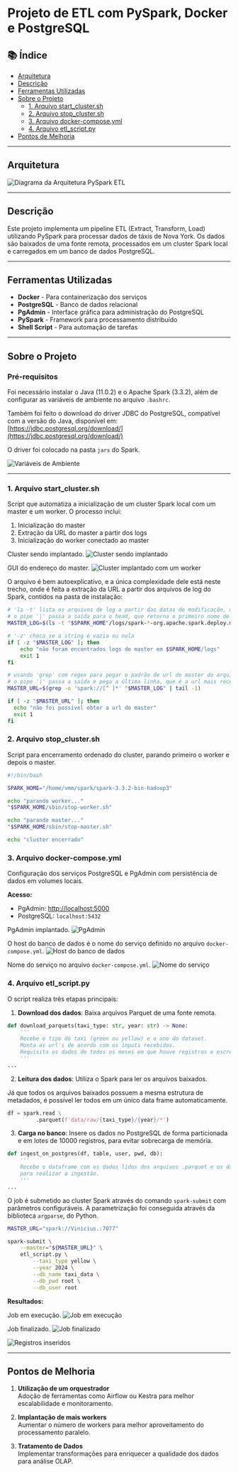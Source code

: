 # Projeto de ETL com PySpark, Docker e PostgreSQL

## 📚 Índice

- [Arquitetura](#arquitetura)
- [Descrição](#descrição)
- [Ferramentas Utilizadas](#ferramentas-utilizadas)
- [Sobre o Projeto](#sobre-o-projeto)
  - [1. Arquivo start_cluster.sh](#1-arquivo-start_clustersh)
  - [2. Arquivo stop_cluster.sh](#2-arquivo-stop_clustersh)
  - [3. Arquivo docker-compose.yml](#3-arquivo-docker-composeyml)
  - [4. Arquivo etl_script.py](#4-arquivo-etl_scriptpy)
- [Pontos de Melhoria](#pontos-de-melhoria)

---

## Arquitetura

![Diagrama da Arquitetura PySpark ETL](imgs/arch.png)

---

## Descrição

Este projeto implementa um pipeline ETL (Extract, Transform, Load) utilizando PySpark para processar dados de táxis de Nova York. Os dados são baixados de uma fonte remota, processados em um cluster Spark local e carregados em um banco de dados PostgreSQL.

---

## Ferramentas Utilizadas

- **Docker** - Para containerização dos serviços
- **PostgreSQL** - Banco de dados relacional
- **PgAdmin** - Interface gráfica para administração do PostgreSQL
- **PySpark** - Framework para processamento distribuído
- **Shell Script** - Para automação de tarefas

---

## Sobre o Projeto

### Pré-requisitos

Foi necessário instalar o Java (11.0.2) e o Apache Spark (3.3.2), além de configurar as variáveis de ambiente no arquivo `.bashrc`. 

Também foi feito o download do driver JDBC do PostgreSQL, compatível com a versão do Java, disponível em:  
[https://jdbc.postgresql.org/download/](https://jdbc.postgresql.org/download/)

O driver foi colocado na pasta `jars` do Spark.

![Variáveis de Ambiente](imgs/envvars.jpg)

---

### **1. Arquivo start_cluster.sh**

Script que automatiza a inicialização de um cluster Spark local com um master e um worker. O processo inclui:

1. Inicialização do master
2. Extração da URL do master a partir dos logs
3. Inicialização do worker conectado ao master

Cluster sendo implantado.
![Cluster sendo implantado](imgs/image-3.png)

GUI do endereço do master.
![Cluster implantado com um worker](imgs/image-4.png)

O arquivo é bem autoexplicativo, e a única complexidade dele está neste trecho, onde é feita a extração da URL
a partir dos arquivos de log do Spark, contidos na pasta de instalação:

```bash
# 'ls -t' lista os arquivos de log a partir das datas de modificação, da mais recente pra mais antiga
# o pipe '|' passa a saída para o head, que retorna o primeiro nome de arquivo da lista
MASTER_LOG=$(ls -t "$SPARK_HOME"/logs/spark-*-org.apache.spark.deploy.master*.out | head -1)

# '-z' checa se a string é vazia ou nula
if [ -z "$MASTER_LOG" ]; then
    echo "não foram encontrados logs do master em $SPARK_HOME/logs"
    exit 1
fi

# usando 'grep' com regex para pegar o padrão de url do master do arquivo de log mais recente
# o pipe '|' passa a saída e pega a última linha, que é a url mais recente
MASTER_URL=$(grep -o 'spark://[^ ]*' "$MASTER_LOG" | tail -1)

if [ -z "$MASTER_URL" ]; then
  echo "não foi possível obter a url do master"
  exit 1
fi
```

### **2. Arquivo stop_cluster.sh**

Script para encerramento ordenado do cluster, parando primeiro o worker e depois o master.

```bash
#!/bin/bash

SPARK_HOME="/home/vmm/spark/spark-3.3.2-bin-hadoop3"

echo "parando worker..."
"$SPARK_HOME/sbin/stop-worker.sh"

echo "parando master..."
"$SPARK_HOME/sbin/stop-master.sh"

echo "cluster encerrado"
```

### **3. Arquivo docker-compose.yml**

Configuração dos serviços PostgreSQL e PgAdmin com persistência de dados em volumes locais.

**Acesso:**
- PgAdmin: [http://localhost:5000](http://localhost:5000)
- PostgreSQL: `localhost:5432`

PgAdmin implantado.
![PgAdmin](imgs/image.png)

O host do banco de dados é o nome do serviço definido no arquivo `docker-compose.yml`.
![Host do banco de dados](imgs/image-1.png)

Nome do serviço no arquivo `docker-compose.yml`.
![Nome do serviço](imgs/image-2.png)

### **4. Arquivo etl_script.py**

O script realiza três etapas principais:

1. **Download dos dados**: Baixa arquivos Parquet de uma fonte remota.

```python
def download_parquets(taxi_type: str, year: str) -> None:
    '''
    Recebe o tipo do taxi (green ou yellow) e o ano do dataset. 
    Monta as url's de acordo com os inputs recebidos. 
    Requisita os dados de todos os meses em que houve registros e escreve em arquivos .parquet.
    '''
...
```

2. **Leitura dos dados**: Utiliza o Spark para ler os arquivos baixados.

Já que todos os arquivos baixados possuem a mesma estrutura de metadados, é possível
ler todos em um único data frame automaticamente.

```python
df = spark.read \
         .parquet(f'data/raw/{taxi_type}/{year}/*')
```

3. **Carga no banco**: Insere os dados no PostgreSQL de forma particionada e em lotes de 10000 registros, para evitar sobrecarga de memória.

```python
def ingest_on_postgres(df, table, user, pwd, db):
    '''
    Recebe o dataframe com os dados lidos dos arquivos .parquet e os dados da conexão ao banco de dados
    para realizar a ingestão. 
    '''
...
```

O job é submetido ao cluster Spark através do comando `spark-submit` com parâmetros configuráveis.
A parametrização foi conseguida através da biblioteca `argparse`, do Python.

```bash
MASTER_URL="spark://Vinicius.:7077"

spark-submit \
    --master="${MASTER_URL}" \
    etl_script.py \
        --taxi_type yellow \
        --year 2024 \
        --db_name taxi_data \
        --db_pwd root \
        --db_user root
```

**Resultados:**

Job em execução.
![Job em execução](imgs/image-6.png)

Job finalizado.
![Job finalizado](imgs/image-7.png)

![Registros inseridos](imgs/image-8.png)

---

## Pontos de Melhoria

1. **Utilização de um orquestrador**  
   Adoção de ferramentas como Airflow ou Kestra para melhor escalabilidade e monitoramento.

2. **Implantação de mais workers**  
   Aumentar o número de workers para melhor aproveitamento do processamento paralelo.

3. **Tratamento de Dados**  
   Implementar transformações para enriquecer a qualidade dos dados para análise OLAP.

